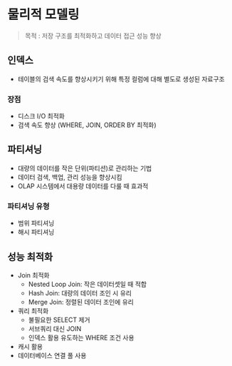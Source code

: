# 물리적 모델링
> 목적 : 저장 구조를 최적화하고 데이터 접근 성능 향상 

## 인덱스
- 테이블의 검색 속도를 향상시키기 위해 특정 컬럼에 대해 별도로 생성된 자료구조 

### 장점
- 디스크 I/O 최적화 
- 검색 속도 향상 (WHERE, JOIN, ORDER BY 최적화)

## 파티셔닝
- 대량의 데이터를 작은 단위(파티션)로 관리하는 기법
- 데이터 검색, 백업, 관리 성능을 향상시킴
- OLAP 시스템에서 대용량 데이터를 다룰 때 효과적  
### 파티셔닝 유형
- 범위 파티셔닝
- 해시 파티셔닝

## 성능 최적화
- Join 최적화
    - Nested Loop Join: 작은 데이터셋일 때 적합
    - Hash Join: 대량의 데이터 조인 시 유리
    - Merge Join: 정렬된 데이터 조인에 유리
- 쿼리 최적화
    - 불필요한 SELECT 제거
    - 서브쿼리 대신 JOIN
    - 인덱스 활용 유도하는 WHERE 조건 사용
- 캐시 활용
- 데이터베이스 연결 풀 사용
